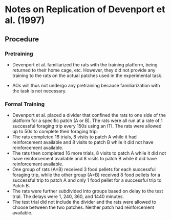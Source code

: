 # Notes on Replication of Devenport et al. (1997)

## Procedure

### Pretraining
- Devenport et al. familiarized the rats with the training platform, being returned to their home cage, etc. However, they did not provide any training to the rats on the actual patches used in the experimental task.

- AOs will thus not undergo any pretraining because familiarization with the task is not necessary.

### Formal Training
- Devenport et al. placed a divider that confined the rats to one side of the platform for a specific patch (A or B). The rats were all run at a rate of 1 successful foraging trip every 150s using an ITI. The rats were allowed up to 50s to complete their foraging trip.
- The rats completed 16 trials, 8 visits to patch A while it had reinforcement available and 8 visits to patch B while it did not have reinforcement available.
- The rats then completed 16 more trials, 8 visits to patch A while it did not have reinforcement available and 8 visits to patch B while it did have reinforcement available.
- One group of rats (A=B) received 3 food pellets for each successful foraging trip, while the other group (A>B) received 8 food pellets for a successful trip to patch A and only 1 food pellet for a successful trip to Patch B.
- The rats were further subdivided into groups based on delay to the test trial. The delays were 1, 240, 360, and 1440 minutes. 
- The test trial did not include the divider and the rats were allowed to choose between the two patches. Neither patch had reinforcement available.